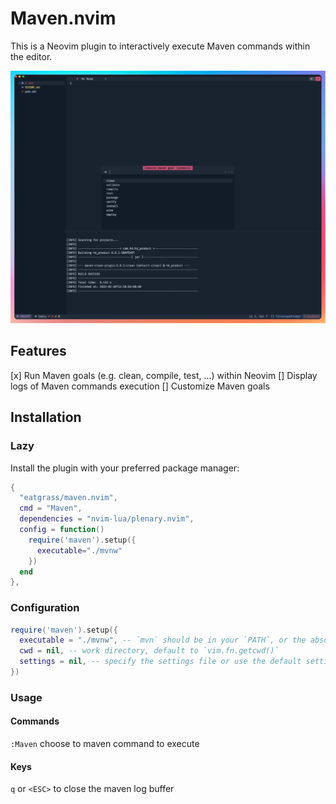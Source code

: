 # Maven.nvim

This is a Neovim plugin to interactively execute Maven commands within the editor.

![Maven](./screen/screenshot.png)

## Features

[x] Run Maven goals (e.g. clean, compile, test, ...) within Neovim
[] Display logs of Maven commands execution
[] Customize Maven goals

## Installation

### Lazy

Install the plugin with your preferred package manager:

```lua
{
  "eatgrass/maven.nvim",
  cmd = "Maven",
  dependencies = "nvim-lua/plenary.nvim",
  config = function()
    require('maven').setup({
      executable="./mvnw"
    })
  end
},
```

### Configuration

```lua
require('maven').setup({
  executable = "./mvnw", -- `mvn` should be in your `PATH`, or the absolute path or the maven exectable, or `./mvnw`
  cwd = nil, -- work directory, default to `vim.fn.getcwd()`
  settings = nil, -- specify the settings file or use the default settings
})
```

### Usage

#### Commands

`:Maven` choose to maven command to execute

#### Keys

`q` or `<ESC>` to close the maven log buffer
